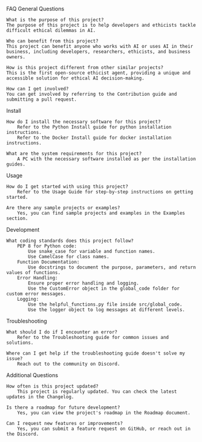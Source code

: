FAQ
General Questions

    What is the purpose of this project?
    The purpose of this project is to help developers and ethicists tackle difficult ethical dilemmas in AI.

    Who can benefit from this project?
    This project can benefit anyone who works with AI or uses AI in their business, including developers, researchers, ethicists, and business owners.

    How is this project different from other similar projects?
    This is the first open-source ethicist agent, providing a unique and accessible solution for ethical AI decision-making.

    How can I get involved?
    You can get involved by referring to the Contribution guide and submitting a pull request.

Install

    How do I install the necessary software for this project?
        Refer to the Python Install guide for python installation instructions.
        Refer to the Docker Install guide for docker installation instructions.

    What are the system requirements for this project?
        A PC with the necessary software installed as per the installation guides.

Usage

    How do I get started with using this project?
        Refer to the Usage Guide for step-by-step instructions on getting started.

    Are there any sample projects or examples?
        Yes, you can find sample projects and examples in the Examples section.

Development

    What coding standards does this project follow?
        PEP 8 for Python code:
            Use snake_case for variable and function names.
            Use CamelCase for class names.
        Function Documentation:
            Use docstrings to document the purpose, parameters, and return values of functions.
        Error Handling:
            Ensure proper error handling and logging.
            Use the CustomError object in the global_code folder for custom error messages.
        Logging:
            Use the helpful_functions.py file inside src/global_code.
            Use the logger object to log messages at different levels.

Troubleshooting

    What should I do if I encounter an error?
        Refer to the Troubleshooting guide for common issues and solutions.

    Where can I get help if the troubleshooting guide doesn't solve my issue?
        Reach out to the community on Discord.

Additional Questions

    How often is this project updated?
        This project is regularly updated. You can check the latest updates in the Changelog.

    Is there a roadmap for future development?
        Yes, you can view the project's roadmap in the Roadmap document.

    Can I request new features or improvements?
        Yes, you can submit a feature request on GitHub, or reach out in the Discord.